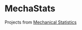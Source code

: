 # MechaStats
Projects from [Mechanical Statistics](https://uspdigital.usp.br/janus/componente/catalogoDisciplinasInicial.jsf?action=3&sgldis=SFI5704)
